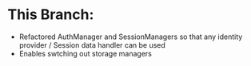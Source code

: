 # This Branch:

- Refactored AuthManager and SessionManagers so that any identity provider / Session data handler can be used
- Enables swtching out storage managers